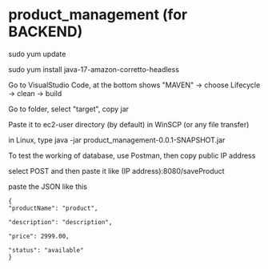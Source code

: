 # product_management (for BACKEND) 

sudo yum update

sudo yum install java-17-amazon-corretto-headless

Go to VisualStudio Code, at the bottom shows "MAVEN"  -> choose Lifecycle -> clean -> build

Go to folder, select "target", copy jar 

Paste it to ec2-user directory (by default) in WinSCP (or any file transfer)

in Linux, type 
java -jar product_management-0.0.1-SNAPSHOT.jar

To test the working of database, use Postman, then copy public IP address

select POST and then paste it like (IP address):8080/saveProduct

paste the JSON like this
   
    {
    "productName": "product",
    
    "description": "description",
    
    "price": 2999.00,
    
    "status": "available" 
    }


